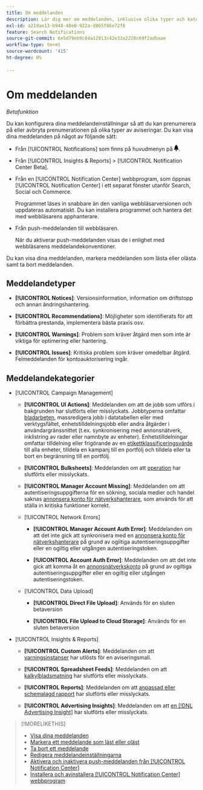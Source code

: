 ```yaml
---
title: Om meddelanden
description: Lär dig mer om meddelanden, inklusive olika typer och kategorier.
exl-id: a21dae13-b948-48e0-922a-d865f86e72f8
feature: Search Notifications
source-git-commit: 6e5d79eb9c04a12813c42e33a2228c69f2adbaae
workflow-type: tm+mt
source-wordcount: '415'
ht-degree: 0%

---
```


# Om meddelanden

*Betafunktion*

Du kan konfigurera dina meddelandeinställningar så att du kan prenumerera på eller avbryta prenumerationen på olika typer av aviseringar. Du kan visa dina meddelanden på något av följande sätt:

* Från [!UICONTROL Notifications] som finns på huvudmenyn på ![Meddelanden](/help/search-social-commerce/assets/notifications-panel.png "Meddelanden").

* Från [!UICONTROL Insights & Reports] > [!UICONTROL Notification Center Beta].

* Från en [!UICONTROL Notification Center] webbprogram, som öppnas [!UICONTROL Notification Center] i ett separat fönster utanför Search, Social och Commerce.

  Programmet läses in snabbare än den vanliga webbläsarversionen och uppdateras automatiskt. Du kan installera programmet och hantera det med webbläsarens apphanterare.

* Från push-meddelanden till webbläsaren.

  När du aktiverar push-meddelanden visas de i enlighet med webbläsarens meddelandekonventioner.

Du kan visa dina meddelanden, markera meddelanden som lästa eller olästa samt ta bort meddelanden.

## Meddelandetyper

* **[!UICONTROL Notices]**: Versionsinformation, information om driftstopp och annan ändringshantering.

* **[!UICONTROL Recommendations]**: Möjligheter som identifierats för att förbättra prestanda, implementera bästa praxis osv.

* **[!UICONTROL Warnings]**: Problem som kräver åtgärd men som inte är viktiga för optimering eller hantering.

* **[!UICONTROL Issues]**: Kritiska problem som kräver omedelbar åtgärd. Felmeddelanden för kontoauktorisering ingår.

## Meddelandekategorier

* [!UICONTROL Campaign Management]

   * **[!UICONTROL UI Actions]**: Meddelanden om att de jobb som utförs i bakgrunden har slutförts eller misslyckats. Jobbtyperna omfattar [bladarbeten](/help/search-social-commerce/campaign-management/bulksheets/bulksheet-about.md), massredigera jobb i datatabellen eller med verktygsfältet, enhetstilldelningsjobb eller andra åtgärder i användargränssnittet (t.ex. synkronisering med annonsnätverk, inklistring av rader eller namnbyte av enheter). Enhetstilldelningar omfattar tilldelning eller frigörande av en [etikettklassificeringsvärde](/help/search-social-commerce/campaign-management/label-classifications/classification-about.md) till alla enheter, tilldela en kampanj till en portfölj och tilldela eller ta bort en begränsning till en portfölj.<!--Link "constraint" to constraint-about.md if that file is ever public -->

   * **[!UICONTROL Bulksheets]**: Meddelanden om att [operation](/help/search-social-commerce/campaign-management/bulksheets/bulksheet-about.md) har slutförts eller misslyckats.

   * **[!UICONTROL Manager Account Missing]**: Meddelanden om att autentiseringsuppgifterna för en sökning, sociala medier och handel saknas [annonsera konto för nätverkshanterare](/help/search-social-commerce/admin/manager-accounts.md), som används för att ställa in kritiska funktioner korrekt.

  <!--
  * [!UICONTROL Setup Errors]
  
    * **[!UICONTROL Adobe Analytics Tracking Setup Error]**: : Notifications that the [!UICONTROL Landing Page Suffix] value is incorrect, missing, or contains an incorrect [AMO ID template](/help/search-social-commerce/tracking/skwcid-tracking-parameter.md); or it's overridden at a lower level by an incorrect value.
    
    * **[!UICONTROL Manager Account Missing]**: Notifications that Search, Social, & Commerce is missing the credentials for an [ad network manager account](/help/search-social-commerce/admin/manager-accounts.md), which are for the correct setup of critical functions.
  -->

   * [!UICONTROL Network Errors]

      * **[!UICONTROL Manager Account Auth Error]**: Meddelanden om att det inte gick att synkronisera med en [annonsera konto för nätverkshanterare](/help/search-social-commerce/admin/manager-accounts.md) på grund av ogiltiga autentiseringsuppgifter eller en ogiltig eller utgången autentiseringstoken.

      * **[!UICONTROL Account Auth Error]**: Meddelanden om att det inte gick att komma åt en [annonsnätverkskonto](/help/search-social-commerce/campaign-management/accounts/ad-network-account-about.md) på grund av ogiltiga autentiseringsuppgifter eller en ogiltig eller utgången autentiseringstoken.

   * [!UICONTROL Data Upload]

      * **[!UICONTROL Direct File Upload]**: Används för en sluten betaversion

      * **[!UICONTROL File Upload to Cloud Storage]**: Används för en sluten betaversion

<!--
* [!UICONTROL Optimization]
-->

* [!UICONTROL Insights & Reports]

   * **[!UICONTROL Custom Alerts]**: Meddelanden om att [varningsinstanser](/help/search-social-commerce/alerts/alert-about.md) har utlösts för en aviseringsmall.

   * **[!UICONTROL Spreadsheet Feeds]**: Meddelanden om att [kalkylbladsmatning](/help/search-social-commerce/reports/automation/spreadsheet-feeds/spreadsheet-feed-about.md) har slutförts eller misslyckats.

   * **[!UICONTROL Reports]**: Meddelanden om att [anpassad eller schemalagd rapport](/help/search-social-commerce/reports/report-about.md) har slutförts eller misslyckats.

   * **[!UICONTROL Advertising Insights]**: Meddelanden om att [en [!DNL Advertising Insight]](/help/search-social-commerce/advertising-insights/insight-about.md) har slutförts eller misslyckats.

<!--
* [!UICONTROL System]
-->

>[!MORELIKETHIS]
>
>* [Visa dina meddelanden](notification-view.md)
>* [Markera ett meddelande som läst eller oläst](notification-mark-read-unread.md)
>* [Ta bort ett meddelande](notification-delete.md)
>* [Redigera meddelandeinställningarna](notification-edit.md)
>* [Aktivera och inaktivera push-meddelanden från [!UICONTROL Notification Center]](notifications-push-enable-disable.md)
>* [Installera och avinstallera [!UICONTROL Notification Center] webbprogram](notification-app-install-uninstall.md)

